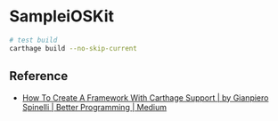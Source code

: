 # SampleiOSKit

```bash
# test build
carthage build --no-skip-current
```

## Reference

- [How To Create A Framework With Carthage Support | by Gianpiero Spinelli | Better Programming | Medium](https://medium.com/better-programming/how-to-create-a-framework-with-carthage-support-c30b596d3a7a)
